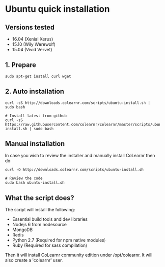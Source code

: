 # Ubuntu quick installation

## Versions tested
- 16.04 (Xenial Xerus)
- 15.10 (Wily Werewolf)
- 15.04 (Vivid Vervet)

## 1. Prepare
```
sudo apt-get install curl wget
```

## 2. Auto installation
```
curl -sS http://downloads.colearnr.com/scripts/ubuntu-install.sh | sudo bash

# Install latest from github
curl -sS https://raw.githubusercontent.com/colearnr/colearnr/master/scripts/ubuntu-install.sh | sudo bash
```

## Manual installation

In case you wish to review the installer and manually install CoLearnr then do

```
curl -O http://downloads.colearnr.com/scripts/ubuntu-install.sh

# Review the code
sudo bash ubuntu-install.sh
```

## What the script does?

The script will install the following:

- Essential build tools and dev libraries
- Nodejs 6 from nodesource
- MongoDB
- Redis
- Python 2.7 (Required for npm native modules)
- Ruby (Required for sass compilation)

Then it will install CoLearnr community edition under /opt/colearnr. It will also create a 'colearnr' user.
